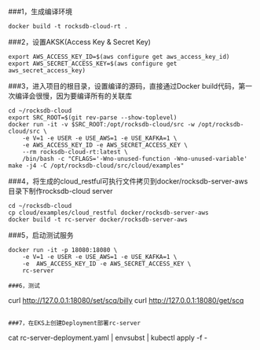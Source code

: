 ###1，生成编译环境
```
docker build -t rocksdb-cloud-rt .
```

###2，设置AKSK(Access Key & Secret Key)
```
export AWS_ACCESS_KEY_ID=$(aws configure get aws_access_key_id)
export AWS_SECRET_ACCESS_KEY=$(aws configure get aws_secret_access_key)
```

###3，进入项目的根目录，设置编译的源码，直接通过Docker build代码，第一次编译会很慢，因为要编译所有的关联库
```
cd ~/rocksdb-cloud
export SRC_ROOT=$(git rev-parse --show-toplevel)
docker run -it -v $SRC_ROOT:/opt/rocksdb-cloud/src -w /opt/rocksdb-cloud/src \
    -e V=1 -e USER -e USE_AWS=1 -e USE_KAFKA=1 \
    -e AWS_ACCESS_KEY_ID -e AWS_SECRET_ACCESS_KEY \
    --rm rocksdb-cloud-rt:latest \
    /bin/bash -c "CFLAGS='-Wno-unused-function -Wno-unused-variable' make -j4 -C /opt/rocksdb-cloud/src/cloud/examples"
```

###4，将生成的cloud_restful可执行文件拷贝到docker/rocksdb-server-aws 目录下制作rocksdb-cloud server
```
cd ~/rocksdb-cloud
cp cloud/examples/cloud_restful docker/rocksdb-server-aws
docker build -t rc-server docker/rocksdb-server-aws
```

###5，启动测试服务
```
docker run -it -p 18080:18080 \
    -e V=1 -e USER -e USE_AWS=1 -e USE_KAFKA=1 \
    -e  AWS_ACCESS_KEY_ID -e AWS_SECRET_ACCESS_KEY \
    rc-server

###6，测试
```
curl http://127.0.0.1:18080/set/scq/billy
curl http://127.0.0.1:18080/get/scq
```

###7，在EKS上创建Deployment部署rc-server
```
cat rc-server-deployment.yaml | envsubst | kubectl apply -f -
```